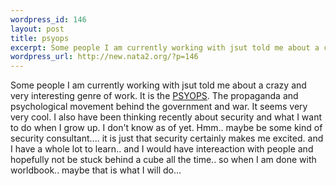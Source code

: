 ```yaml
--- 
wordpress_id: 146
layout: post
title: psyops
excerpt: Some people I am currently working with jsut told me about a crazy and very interesting genre of work. It is the PSYOPS. The propaganda and psychological movement behind the government and war. It seems very very cool. I also have been thinking recently about security and what I want to do when I grow up. I don't know as of yet. Hmm.. maybe be some kind of...
wordpress_url: http://new.nata2.org/?p=146
---
```

Some people I am currently working with jsut told me about a crazy and very interesting genre of work. It is the <a href="http://www.psywarrior.com">PSYOPS</a>. The propaganda and psychological movement behind the government and war. It seems very very cool. I also have been thinking recently about security and what I want to do when I grow up. I don't know as of yet. Hmm.. maybe be some kind of security consultant.... it is just that security certainly makes me excited. and I have a whole lot to learn.. and I would have intereaction with people and hopefully not be stuck behind a cube all the time.. so when I am done with worldbook.. maybe that is what I will do...
